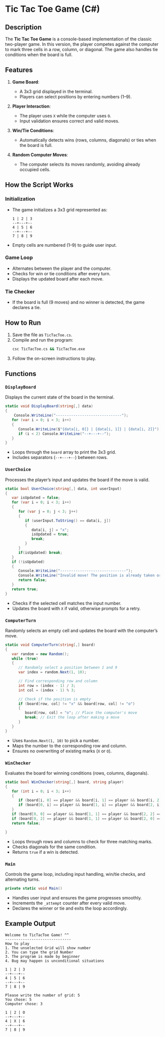 # Tic Tac Toe Game (C#)

## Description
The **Tic Tac Toe Game** is a console-based implementation of the classic two-player game. In this version, the player competes against the computer to mark three cells in a row, column, or diagonal. The game also handles tie conditions when the board is full.

## Features
1. **Game Board**:
   - A 3x3 grid displayed in the terminal.
   - Players can select positions by entering numbers (1–9).

2. **Player Interaction**:
   - The player uses `X` while the computer uses `O`.
   - Input validation ensures correct and valid moves.

3. **Win/Tie Conditions**:
   - Automatically detects wins (rows, columns, diagonals) or ties when the board is full.

4. **Random Computer Moves**:
   - The computer selects its moves randomly, avoiding already occupied cells.

## How the Script Works
### Initialization
- The game initializes a 3x3 grid represented as:
  ```
  1 | 2 | 3
  --+---+--
  4 | 5 | 6
  --+---+--
  7 | 8 | 9
  ```
- Empty cells are numbered (1–9) to guide user input.

### Game Loop
- Alternates between the player and the computer.
- Checks for win or tie conditions after every turn.
- Displays the updated board after each move.

### Tie Checker
- If the board is full (9 moves) and no winner is detected, the game declares a tie.

## How to Run
1. Save the file as `TicTacToe.cs`.
2. Compile and run the program:
   ```bash
   csc TicTacToe.cs && TicTacToe.exe
   ```
3. Follow the on-screen instructions to play.

## Functions
### `DisplayBoard`
Displays the current state of the board in the terminal.
```csharp
static void DisplayBoard(string[,] data)
{
    Console.WriteLine("------------------------------");
   for (var i = 0; i < 3; i++)
   {
      Console.WriteLine($"{data[i, 0]} | {data[i, 1]} | {data[i, 2]}");
      if (i < 2) Console.WriteLine("--+---+--");
   }
}
```
- Loops through the `board` array to print the 3x3 grid.
- Includes separators (`--+---+--`) between rows.

### `UserChoice`
Processes the player’s input and updates the board if the move is valid.
```csharp
static bool UserChoice(string[,] data, int userInput)
{
   var isUpdated = false;
   for (var i = 0; i < 3; i++)
   {
      for (var j = 0; j < 3; j++)
      {
         if (userInput.ToString() == data[i, j])
         {
            data[i, j] = "x";
            isUpdated = true;
            break;
         }
      }
      if(isUpdated) break;
   }
   if (!isUpdated)
   {
      Console.WriteLine("------------------------------");
      Console.WriteLine("Invalid move! The position is already taken or out of bounds.");
      return false;
   }
   return true;
}
```
- Checks if the selected cell matches the input number.
- Updates the board with `X` if valid, otherwise prompts for a retry.

### `ComputerTurn`
Randomly selects an empty cell and updates the board with the computer’s move.
```csharp
static void ComputerTurn(string[,] board)
{
   var random = new Random();
   while (true)
   {
      // Randomly select a position between 1 and 9
      var index = random.Next(1, 10);

      // Find corresponding row and column
      int row = (index - 1) / 3;
      int col = (index - 1) % 3;

      // Check if the position is empty
      if (board[row, col] != "x" && board[row, col] != "o")
      {
         board[row, col] = "o"; // Place the computer's move
         break; // Exit the loop after making a move
      }
   }
}
```
- Uses `Random.Next(1, 10)` to pick a number.
- Maps the number to the corresponding row and column.
- Ensures no overwriting of existing marks (`X` or `O`).

### `WinChecker`
Evaluates the board for winning conditions (rows, columns, diagonals).
```csharp
static bool WinChecker(string[,] board, string player)
{
   for (int i = 0; i < 3; i++)
   {
      if (board[i, 0] == player && board[i, 1] == player && board[i, 2] == player) return true; // Horizontal
      if (board[0, i] == player && board[1, i] == player && board[2, i] == player) return true; // Vertical
   }
   if (board[0, 0] == player && board[1, 1] == player && board[2, 2] == player) return true; // Diagonal
   if (board[0, 2] == player && board[1, 1] == player && board[2, 0] == player) return true; // Diagonal
   return false;

}
```
- Loops through rows and columns to check for three matching marks.
- Checks diagonals for the same condition.
- Returns `true` if a win is detected.

### `Main`
Controls the game loop, including input handling, win/tie checks, and alternating turns.
```csharp
private static void Main()
```
- Handles user input and ensures the game progresses smoothly.
- Increments the `_attempt` counter after every valid move.
- Declares the winner or tie and exits the loop accordingly.

## Example Output
```
Welcome to TicTacToe Game! ^^
------------------------------
How to play 
1. The unselected Grid will show number 
2. You can type the grid Number 
3. The program is made by beginner 
4. Bug may happen is unconditional situations

1 | 2 | 3
--+---+--
4 | 5 | 6
--+---+--
7 | 8 | 9

Please write the number of grid: 5
You chose: 5
Computer chose: 3

1 | 2 | O
--+---+--
4 | X | 6
--+---+--
7 | 8 | 9
```
